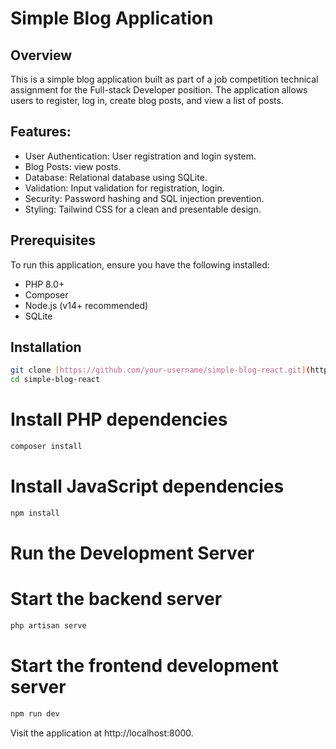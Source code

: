 # Simple Blog Application

## Overview

This is a simple blog application built as part of a job competition technical assignment for the Full-stack Developer position. The application allows users to register, log in, create blog posts, and view a list of posts.

## Features:

* User Authentication: User registration and login system.
* Blog Posts: view posts.
* Database: Relational database using SQLite.
* Validation: Input validation for registration, login.
* Security: Password hashing and SQL injection prevention.
* Styling: Tailwind CSS for a clean and presentable design.

## Prerequisites

To run this application, ensure you have the following installed:

* PHP 8.0+
* Composer
* Node.js (v14+ recommended)
* SQLite

## Installation

```bash
git clone [https://github.com/your-username/simple-blog-react.git](https://github.com/your-username/simple-blog-react.git)
cd simple-blog-react
```

# Install PHP dependencies
```bash
composer install
```

# Install JavaScript dependencies
```bash
npm install
```

# Run the Development Server

# Start the backend server
```bash
php artisan serve
```

# Start the frontend development server
```bash
npm run dev
```

Visit the application at http://localhost:8000.
